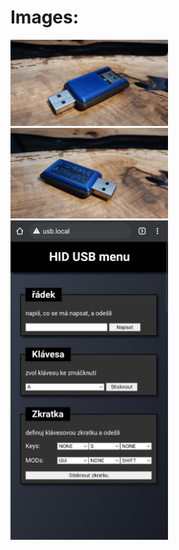 # Images:
<img src="images/IMG_20210806_114903.jpg" width="50%">
<img src="images/IMG_20210806_114807.jpg" width="50%">
<img src="images/SmartSelect_20210802-221822_Chrome.jpg" width="50%">
